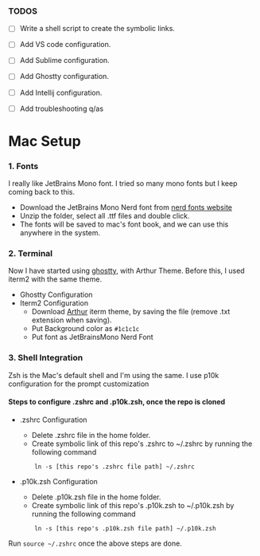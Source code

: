 ### TODOS
- [ ] Write a shell script to create the symbolic links.
- [ ] Add VS code configuration.
- [ ] Add Sublime configuration.
- [ ] Add Ghostty configuration.
- [ ] Add Intellij configuration.
- [ ] Add troubleshooting q/as


# Mac Setup

### 1. Fonts
I really like JetBrains Mono font. I tried so many mono fonts but I keep coming back to this. 

- Download the JetBrains Mono Nerd font from [nerd fonts website](https://www.nerdfonts.com/font-downloads)
- Unzip the folder, select all .ttf files and double click.
- The fonts will be saved to mac's font book, and we can use this anywhere in the system.


### 2. Terminal
Now I have started using [ghostty](https://ghostty.org/), with Arthur Theme. Before this, I used iterm2 with the same theme.
- Ghostty Configuration 
- Iterm2 Configuration
    - Download [Arthur](https://raw.githubusercontent.com/mbadolato/iTerm2-Color-Schemes/master/schemes/Arthur.itermcolors) iterm theme, by saving the file (remove .txt extension when saving).
    - Put Background color as `#1c1c1c`
    - Put font as JetBrainsMono Nerd Font


### 3. Shell Integration
Zsh is the Mac's default shell and I'm using the same. I use p10k configuration for the prompt customization

#### Steps to configure .zshrc and .p10k.zsh, once the repo is cloned
- .zshrc Configuration
    - Delete .zshrc file in the home folder.
    - Create symbolic link of this repo's .zshrc to ~/.zshrc by running the following command
    ```
        ln -s [this repo's .zshrc file path] ~/.zshrc
    ```


- .p10k.zsh Configuration 
    - Delete .p10k.zsh file in the home folder.
    - Create symbolic link of this repo's .p10k.zsh to ~/.p10k.zsh by running the following command
    ```
        ln -s [this repo's .p10k.zsh file path] ~/.p10k.zsh
    ```


Run `source ~/.zshrc` once the above steps are done.

